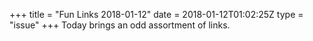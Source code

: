 +++
title = "Fun Links 2018-01-12"
date = 2018-01-12T01:02:25Z
type = "issue"
+++
Today brings an odd assortment of links.
